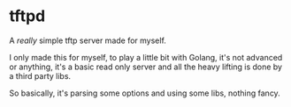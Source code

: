 tftpd
=====

A *really* simple tftp server made for myself.

I only made this for myself, to play a little bit with Golang, it's not
advanced or anything, it's a basic read only server and all the heavy lifting
is done by a third party libs.

So basically, it's parsing some options and using some libs, nothing fancy.
